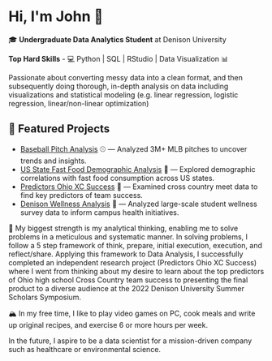 # Hi, I'm John 👋 

🎓 **Undergraduate Data Analytics Student** at Denison University  

**Top Hard Skills** - 💻 Python | SQL | RStudio | Data Visualization 
📊 

Passionate about converting messy data into a clean format, and then subsequently doing thorough, in-depth analysis on data including visualizations and statistical modeling (e.g. linear regression, logistic regression, linear/non-linear optimization)

## 📌 Featured Projects
- [Baseball Pitch Analysis](https://github.com/Platt-John/Baseball-Pitch-Analysis) ⚾ — Analyzed 3M+ MLB pitches to uncover trends and insights.
- [US State Fast Food Demographic Analysis](https://github.com/Platt-John/US-State-Fast-Food-Demographic-Analysis) 🍔 — Explored demographic correlations with fast food consumption across US states.
- [Predictors Ohio XC Success](https://github.com/Platt-John/Predictors-Ohio-XC-Success) 🏃 — Examined cross country meet data to find key predictors of team success.
- [Denison Wellness Analysis](https://github.com/Platt-John/Denison-Wellness-Analysis) 🧠 — Analyzed large-scale student wellness survey data to inform campus health initiatives.


:muscle: My biggest strength is my analytical thinking, enabling me to solve problems in a meticulous and systematic manner. In solving problems, I follow a 5 step framework of think, prepare, initial execution, execution, and reflect/share. Applying this framework to Data Analysis, I successfully completed an independent research project (Predictors Ohio XC Success) where I went from thinking about my desire to learn about the top predictors of Ohio high school Cross Country team success to presenting the final product to a diverse audience at the 2022 Denison University Summer Scholars Symposium. 

🏔 In my free time, I like to play video games on PC, cook meals and write up original recipes, and exercise 6 or more hours per week. 

In the future, I aspire to be a data scientist for a mission-driven company such as healthcare or environmental science.


